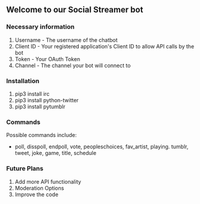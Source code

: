## Welcome to our Social Streamer bot

### Necessary information  
1. Username - The username of the chatbot
2. Client ID - Your registered application's Client ID to allow API calls by the bot
3. Token - Your OAuth Token
4. Channel - The channel your bot will connect to

### Installation  
1. pip3 install irc
2. pip3 install python-twitter
3. pip3 install pytumblr

### Commands  
Possible commands include:
- poll, disspoll, endpoll, vote, peopleschoices, fav_artist, playing. tumblr, tweet, joke, game, title, schedule

### Future Plans
1. Add more API functionality
2. Moderation Options
3. Improve the code
